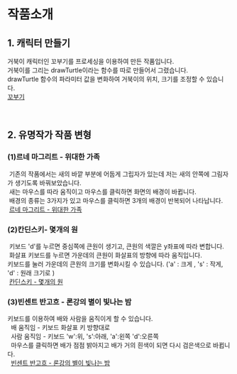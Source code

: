 <html>
<head>
</head>
<body>
<h1>작품소개</h1>
<h2>1. 캐릭터 만들기</h2>
 <p>거북이 캐릭터인 꼬부기를 프로세싱을 이용하여 만든 작품입니다.<br>
 거북이를 그리는 drawTurtle이라는 함수를 따로 만들어서 그렸습니다.<br>
 drawTurtle 함수의 파라미터 값을 변화하여 거북이의 위치, 크기를 조정할 수 있습니다.<br> 
 <a href= "https://jmyoo55.github.io/turtle-1/"_blank" title= "꼬부기">꼬부기</a></p>
  <br>
 <h2>2. 유명작가 작품 변형</h2>
  <p><h3>(1)르네 마그리트 - 위대한 가족</h3>
  기존의 작품에서는 새의 바깥 부분에 어둡게 그립자가 있는데 저는 새의 안쪽에 그림자가 생기도록 바꿔보았습니다.<br>
  새는 마우스를 따라 움직이고 마우스를 클릭하면 화면의 배경이 바뀝니다.<br>
  배경의 종류는 3가지가 있고 마우스를 클릭하면 3개의 배경이 반복되어 나타납니다.<br>
  <a href= "https://jmyoo55.github.io/rene/" target="_blank" title = "르네 마그리트- 위대한 가족">르네 마그리트 - 위대한 가족</a></p>
  <p><h3>(2)칸딘스키- 몇개의 원</h3>
  키보드 'd'를 누르면 중심쪽에 큰원이 생기고, 큰원의 색깔은 y좌표에 따라 변합니다.<br>
  화살표 키보드를 누르면 가운데의 큰원이 화살표의 방향에 따라 움직입니다.<br>
  키보드를 눌러 가운데의 큰원의 크기를 변화시킬 수 있습니다. ('a' : 크게 , 's' : 작게, 'd' : 원래 크기로 )<br>
  <a href= "https://jmyoo55.github.io/kandinsky/" target="_blank" title = "칸딘스키 - 몇개의 원">칸딘스키 - 몇개의 원</a></p>
  <p><h3>(3)빈센트 반고흐 - 론강의 별이 빛나는 밤</h3>
   키보드를 이용하여 배와 사람을 움직이게 할 수 있습니다.<br>
   배 움직임 - 키보드 화살표 키 방향대로<br>
   사람 움직임 - 키보드 'w':위, 's':아래, 'a':왼쪽 'd':오른쪽<br>
   마우스를 클릭하면 배가 점점 밝아지고 배가 거의 흰색이 되면 다시 검은색으로 바뀝니다.<br>
   <a href= "https://jmyoo55.github.io/vanGogh/" target="_blank" title= "빈센트 반고흐 - 론강의 별이 빛나는 밤">빈센트 반고흐 - 론강의 별이 빛나는 밤</a></p>
 </body>
 </html>
